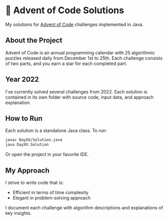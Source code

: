 # 🎄 Advent of Code Solutions

My solutions for [Advent of Code](https://adventofcode.com/) challenges implemented in Java.

## About the Project

Advent of Code is an annual programming calendar with 25 algorithmic puzzles released daily from December 1st to 25th. Each challenge consists of two parts, and you earn a star for each completed part.

## Year 2022

I've currently solved several challenges from 2022. Each solution is contained in its own folder with source code, input data, and approach explanation.

## How to Run

Each solution is a standalone Java class. To run:

```bash
javac DayXX/Solution.java
java DayXX.Solution
```

Or open the project in your favorite IDE.

## My Approach

I strive to write code that is:
- Efficient in terms of time complexity
- Elegant in problem-solving approach

I document each challenge with algorithm descriptions and explanations of key insights.
